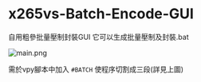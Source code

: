 # x265vs-Batch-Encode-GUI
自用粗參批量壓制封裝GUI
它可以生成批量壓制及封裝.bat

![](https://raw.githubusercontent.com/010203le/x265vs-Batch-Encode-GUI/main/img/main.png "main.png")

需於vpy腳本中加入 `#BATCH` 使程序切割成三段(詳見上圖)

